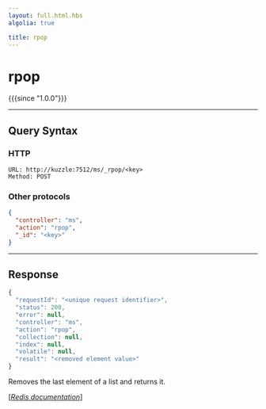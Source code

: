 ```yaml
---
layout: full.html.hbs
algolia: true

title: rpop
---
```


# rpop

{{{since "1.0.0"}}}




---

## Query Syntax

### HTTP

```http
URL: http://kuzzle:7512/ms/_rpop/<key>
Method: POST
```

### Other protocols


```json
{
  "controller": "ms",
  "action": "rpop",
  "_id": "<key>"
}
```

---

## Response

```javascript
{
  "requestId": "<unique request identifier>",
  "status": 200,
  "error": null,
  "controller": "ms",
  "action": "rpop",
  "collection": null,
  "index": null,
  "volatile": null,
  "result": "<removed element value>"
}
```

Removes the last element of a list and returns it.

[[_Redis documentation_]](https://redis.io/commands/rpop)
